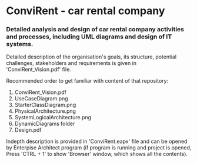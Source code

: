# ConviRent - car rental company

### Detailed analysis and design of car rental company activities and processes, including UML diagrams and design of IT systems.
Detailed description of the organisation's goals, its structure, potential challenges, stakeholders and requirements is given in 'ConviRent_Vision.pdf' file.

Recommended order to get familiar with content of that repository:
1) ConviRent_Vision.pdf
2) UseCaseDiagram.png
3) StarterClassDiagram.png
4) PhysicalArchitecture.png
5) SystemLogicalArchitecture.png
6) DynamicDiagrams folder 
7) Design.pdf

Indepth description is provided in 'ConviRent.eapx' file and can be opened 
by Enterpise Architect program (if program is running and  project is opened, 
Press 'CTRL + 1' to show 'Browser' window, which shows all the contents).
